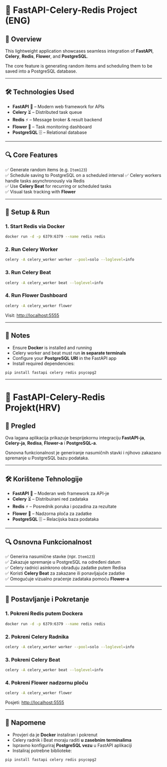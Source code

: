 # 🌟 FastAPI-Celery-Redis Project (ENG)

## 📖 Overview

This lightweight application showcases seamless integration of **FastAPI**, **Celery**, **Redis**, **Flower**, and **PostgreSQL**.

The core feature is generating random items and scheduling them to be saved into a PostgreSQL database.

---

## 🛠️ Technologies Used

- **FastAPI** 🚀 – Modern web framework for APIs  
- **Celery** ⏳ – Distributed task queue  
- **Redis** ⚡ – Message broker & result backend  
- **Flower** 🌸 – Task monitoring dashboard  
- **PostgreSQL** 🗄️ – Relational database  

---

## 🔍 Core Features

✅ Generate random items (e.g. `Item123`)  
✅ Schedule saving to PostgreSQL on a scheduled interval
✅ Celery workers handle tasks asynchronously via Redis  
✅ Use **Celery Beat** for recurring or scheduled tasks  
✅ Visual task tracking with **Flower**

---

## 🚀 Setup & Run

### 1. Start Redis via Docker

```bash
docker run -d -p 6379:6379 --name redis redis
```

### 2. Run Celery Worker

```bash
celery -A celery_worker worker --pool=solo --loglevel=info
```

### 3. Run Celery Beat

```bash
celery -A celery_worker beat --loglevel=info
```

### 4. Run Flower Dashboard

```bash
celery -A celery_worker flower
```

Visit: [http://localhost:5555](http://localhost:5555)

---

## 📝 Notes

- Ensure **Docker** is installed and running  
- Celery worker and beat must run **in separate terminals**  
- Configure your **PostgreSQL URI** in the FastAPI app  
- Install required dependencies:

```bash
pip install fastapi celery redis psycopg2
```

---

# 🌟 FastAPI-Celery-Redis Projekt(HRV)

## 📖 Pregled

Ova lagana aplikacija prikazuje besprijekornu integraciju **FastAPI-ja**, **Celery-ja**, **Redisa**, **Flower-a** i **PostgreSQL-a**.

Osnovna funkcionalnost je generiranje nasumičnih stavki i njihovo zakazano spremanje u PostgreSQL bazu podataka.

---

## 🛠️ Korištene Tehnologije

- **FastAPI** 🚀 – Moderan web framework za API-je  
- **Celery** ⏳ – Distribuirani red zadataka  
- **Redis** ⚡ – Posrednik poruka i pozadina za rezultate  
- **Flower** 🌸 – Nadzorna ploča za zadatke  
- **PostgreSQL** 🗄️ – Relacijska baza podataka  

---

## 🔍 Osnovna Funkcionalnost

✅ Generira nasumične stavke (npr. `Item123`)  
✅ Zakazuje spremanje u PostgreSQL na određeni datum  
✅ Celery radnici asinkrono obrađuju zadatke putem Redisa  
✅ Koristi **Celery Beat** za zakazane ili ponavljajuće zadatke  
✅ Omogućuje vizualno praćenje zadataka pomoću **Flower-a**

---

## 🚀 Postavljanje i Pokretanje

### 1. Pokreni Redis putem Dockera

```bash
docker run -d -p 6379:6379 --name redis redis
```

### 2. Pokreni Celery Radnika

```bash
celery -A celery_worker worker --pool=solo --loglevel=info
```

### 3. Pokreni Celery Beat

```bash
celery -A celery_worker beat --loglevel=info
```

### 4. Pokreni Flower nadzornu ploču

```bash
celery -A celery_worker flower
```

Posjeti: [http://localhost:5555](http://localhost:5555)

---

## 📝 Napomene

- Provjeri da je **Docker** instaliran i pokrenut  
- Celery radnik i Beat moraju raditi **u zasebnim terminalima**  
- Ispravno konfiguriraj **PostgreSQL vezu** u FastAPI aplikaciji  
- Instaliraj potrebne biblioteke:

```bash
pip install fastapi celery redis psycopg2
```
